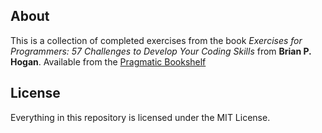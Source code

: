 ## About
This is a collection of completed exercises from the book *Exercises for Programmers: 57 Challenges to Develop Your Coding Skills* from **Brian P. Hogan**. Available from the [Pragmatic Bookshelf](https://pragprog.com/titles/bhwb/exercises-for-programmers/)

## License
Everything in this repository is licensed under the MIT License.
